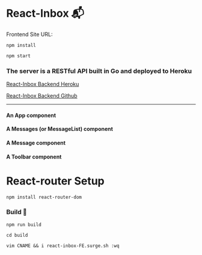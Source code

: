# React-Inbox 📬

Frontend Site URL:

`npm install`

`npm start`

### The server is a RESTful API built in Go and deployed to Heroku

[React-Inbox Backend Heroku](https://fischer-go-inbox.herokuapp.com/)

[React-Inbox Backend Github](https://github.com/rafischer1/react_inbox_db)

--- 
#### An App component
#### A Messages (or MessageList) component
#### A Message component
#### A Toolbar component

# React-router Setup

`npm install react-router-dom`

### Build 🧰

`npm run build`

`cd build`

`vim CNAME && i react-inbox-FE.surge.sh :wq`
